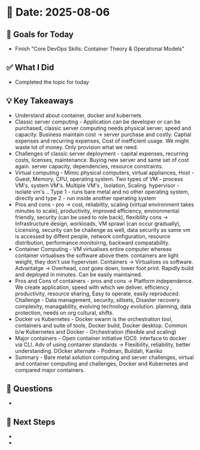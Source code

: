 # 📅 Date: 2025-08-06

## 🎯 Goals for Today

- Finish "Core DevOps Skills: Container Theory & Operational Models"

## ✅ What I Did

- Completed the topic for today

## 💡 Key Takeaways

- Understand about container, docker and kubernets
- Classic server computing - Application can be developer or can be purchased, classic server computing needs physical server, speed and capacity. Business maintain cost -> server purchase and costly. Captial expenses and recurring expenses, Cost of inefficient usage. We might waste lot of money. Only provision what we need.
- Challenges of classic server deployment - capital expenses, recurring costs, licenses, maintenance. Buying new server and same set of cost again. server capacity, dependencies, resource constraints.
- Virtual computing - Mimic physical computers, virtual appliances, Host - Guest, Memory, CPU, operating system. Two types of VM - process VM's, system VM's. Multiple VM's , Isolation, Scaling. hypervisor - isolate vm's .. Type 1 - runs bare metal and no other operating system, directly and type 2 - run inside another operating system
- Pros and cons - pro -> cost, reliability, scaling (virtual environment takes minutes to scale), productivity, improved efficiency, environmental friendly, security (can be used to role back), flexibility cons -> Infrastructure design, workloads, VM sprawl (can occur gradually), Licensing, security can be challenge as well, data security as same vm is accessed by diffent people, network configuration, resource distribution, performance monitoirng, backward compatability.
- Container Computing - VM virtualises entire computer whereas container virtualises the software above them. containers are light weight, they don't use hyperviser. Containers -> Virtualises os software. Advantatge -> Overhead, cost goes down, lower foot print. Rapidly build and deployed in minutes. Can be easily maintained.
- Pros and Cons of containers - pros and cons -> Platform independence. We create application, speed with which we deliver. efficiency , productivity, resource sharing, Easy to operate, easily reproduced. Challenge - Data management, security, sillsets, Disaster recovery. complexity, managability, evolving technology evolution. planning, data protection, needs on org cultural, shifts.
- Docker vs Kubernetes - Docker swarm is the orchestration tool, containers and suite of tools, Docker build, Docker desktop. Common b/w Kubernetes and Docker - Orchestration (flexible and scaling)
- Major containers - Open container initiative (OCI). interface to docker via CLI. Adv of using container standards -> Flexibility, reliability, better understanding. DOcker alternate - Podman, Buildah, Kaniko
- Summary - Bare metal solution computing and server challenges, virtual and container computing and challenges, Docker and Kubernetes and compared major containers.

## 🧠 Questions

-

## 📌 Next Steps

-
-
